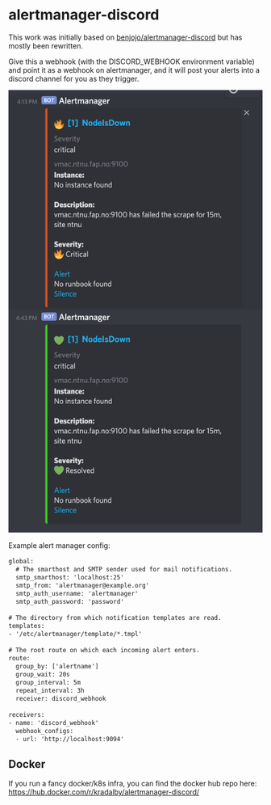 # alertmanager-discord

This work was initially based on
[benjojo/alertmanager-discord](https://github.com/benjojo/alertmanager-discord)
but has mostly been rewritten.

Give this a webhook (with the DISCORD_WEBHOOK environment variable) and point it as a webhook on alertmanager, and it will post your alerts into a discord channel for you as they trigger.

![](.github/screenshot.png)

Example alert manager config:

```
global:
  # The smarthost and SMTP sender used for mail notifications.
  smtp_smarthost: 'localhost:25'
  smtp_from: 'alertmanager@example.org'
  smtp_auth_username: 'alertmanager'
  smtp_auth_password: 'password'

# The directory from which notification templates are read.
templates:
- '/etc/alertmanager/template/*.tmpl'

# The root route on which each incoming alert enters.
route:
  group_by: ['alertname']
  group_wait: 20s
  group_interval: 5m
  repeat_interval: 3h
  receiver: discord_webhook

receivers:
- name: 'discord_webhook'
  webhook_configs:
  - url: 'http://localhost:9094'
```

## Docker

If you run a fancy docker/k8s infra, you can find the docker hub repo here: https://hub.docker.com/r/kradalby/alertmanager-discord/
